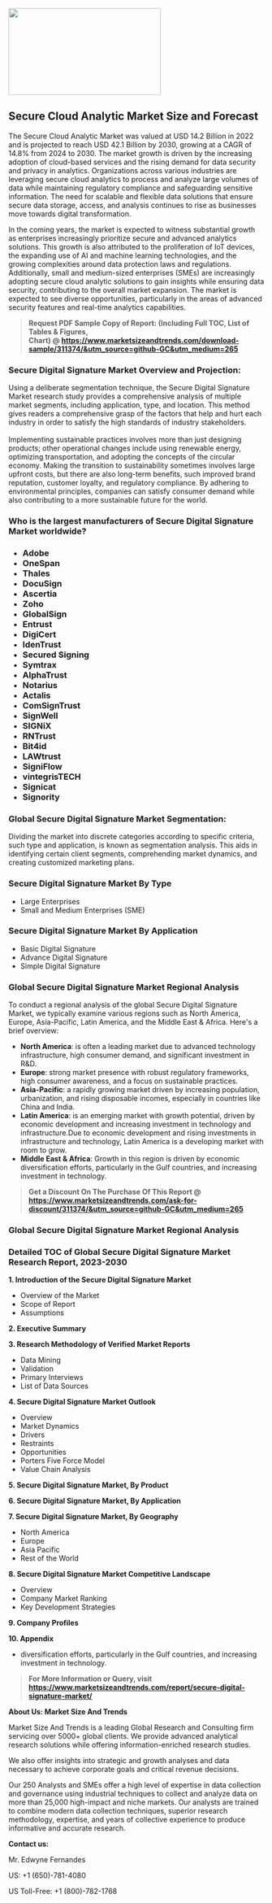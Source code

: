 <p><img class="alignnone size-medium wp-image-20088" src="https://ffe5etoiles.com/wp-content/uploads/2024/12/MST1-300x171.png" alt="" width="300" height="171" /></p><h2>Secure Cloud Analytic Market Size and Forecast</h2><p>The Secure Cloud Analytic Market was valued at USD 14.2 Billion in 2022 and is projected to reach USD 42.1 Billion by 2030, growing at a CAGR of 14.8% from 2024 to 2030. The market growth is driven by the increasing adoption of cloud-based services and the rising demand for data security and privacy in analytics. Organizations across various industries are leveraging secure cloud analytics to process and analyze large volumes of data while maintaining regulatory compliance and safeguarding sensitive information. The need for scalable and flexible data solutions that ensure secure data storage, access, and analysis continues to rise as businesses move towards digital transformation.</p><p>In the coming years, the market is expected to witness substantial growth as enterprises increasingly prioritize secure and advanced analytics solutions. This growth is also attributed to the proliferation of IoT devices, the expanding use of AI and machine learning technologies, and the growing complexities around data protection laws and regulations. Additionally, small and medium-sized enterprises (SMEs) are increasingly adopting secure cloud analytic solutions to gain insights while ensuring data security, contributing to the overall market expansion. The market is expected to see diverse opportunities, particularly in the areas of advanced security features and real-time analytics capabilities.</p></p><blockquote id="" class=""><strong>Request PDF Sample Copy of Report: (Including Full TOC, List of Tables &amp; Figures, Chart)&nbsp;@&nbsp;<strong><a href="https://www.marketsizeandtrends.com/download-sample/311374/&utm_source=github-GC&utm_medium=265" target="_blank">https://www.marketsizeandtrends.com/download-sample/311374/&utm_source=github-GC&utm_medium=265</a></strong></strong></blockquote><h3 id="" class="">Secure Digital Signature Market&nbsp;Overview and Projection:</h3><p id="" class="">Using a deliberate segmentation technique, the Secure Digital Signature Market research study provides a comprehensive analysis of multiple market segments, including application, type, and location. This method gives readers a comprehensive grasp of the factors that help and hurt each industry in order to satisfy the high standards of industry stakeholders. <br /> <br />Implementing sustainable practices involves more than just designing products; other operational changes include using renewable energy, optimizing transportation, and adopting the concepts of the circular economy. Making the transition to sustainability sometimes involves large upfront costs, but there are also long-term benefits, such improved brand reputation, customer loyalty, and regulatory compliance. By adhering to environmental principles, companies can satisfy consumer demand while also contributing to a more sustainable future for the world.</p><h3 id="" class="">Who is the largest manufacturers of&nbsp;Secure Digital Signature Market worldwide?</h3><h3 class=""><p><ul><li>Adobe </li><li> OneSpan </li><li> Thales </li><li> DocuSign </li><li> Ascertia </li><li> Zoho </li><li> GlobalSign </li><li> Entrust </li><li> DigiCert </li><li> IdenTrust </li><li> Secured Signing </li><li> Symtrax </li><li> AlphaTrust </li><li> Notarius </li><li> Actalis </li><li> ComSignTrust </li><li> SignWell </li><li> SIGNiX </li><li> RNTrust </li><li> Bit4id </li><li> LAWtrust </li><li> SigniFlow </li><li> vintegrisTECH </li><li> Signicat </li><li> Signority</li></ul></p></h3><h3 id="" class="">Global&nbsp;Secure Digital Signature Market Segmentation:</h3><p id="" class="">Dividing the market into discrete categories according to specific criteria, such type and application, is known as segmentation analysis. This aids in identifying certain client segments, comprehending market dynamics, and creating customized marketing plans.</p><h3 id="" class="">Secure Digital Signature Market&nbsp;By Type</h3><p><p><ul><li>Large Enterprises</li><li> Small and Medium Enterprises (SME)</p></li></ul></p></p><h3 id="" class="">Secure Digital Signature Market&nbsp;By Application</h3><p class=""><p><ul><li>Basic Digital Signature</li><li> Advance Digital Signature</li><li> Simple Digital Signature</li></ul></p></p><h3 id="" class="">Global Secure Digital Signature Market Regional Analysis</h3><p id="" class="">To conduct a regional analysis of the global Secure Digital Signature Market, we typically examine various regions such as North America, Europe, Asia-Pacific, Latin America, and the Middle East &amp; Africa. Here's a brief overview:</p><ul><li><strong>North America</strong>: is often a leading market due to advanced technology infrastructure, high consumer demand, and significant investment in R&amp;D.</li><li><strong>Europe</strong>: strong market presence with robust regulatory frameworks, high consumer awareness, and a focus on sustainable practices.</li><li><strong>Asia-Pacific</strong>: a rapidly growing market driven by increasing population, urbanization, and rising disposable incomes, especially in countries like China and India.</li><li><strong>Latin America</strong>: is an emerging market with growth potential, driven by economic development and increasing investment in technology and infrastructure.Due to economic development and rising investments in infrastructure and technology, Latin America is a developing market with room to grow.</li><li><strong>Middle East &amp; Africa</strong>: Growth in this region is driven by economic diversification efforts, particularly in the Gulf countries, and increasing investment in technology.</li></ul><blockquote id="" class=""><strong>Get a Discount On The Purchase Of This Report @ <strong><a href="https://www.marketsizeandtrends.com/ask-for-discount/311374/&utm_source=github-GC&utm_medium=265" target="_blank">https://www.marketsizeandtrends.com/ask-for-discount/311374/&utm_source=github-GC&utm_medium=265</a></strong></strong></blockquote><h3 id="" class="">Global Secure Digital Signature Market Regional Analysis</h3><h3 id="" class="">Detailed TOC of Global Secure Digital Signature Market Research Report, 2023-2030</h3><p id="" class=""><strong>1. Introduction of the Secure Digital Signature Market</strong></p><ul><li>Overview of the Market</li><li>Scope of Report</li><li>Assumptions</li></ul><p id="" class=""><strong>2. Executive Summary</strong></p><p id="" class=""><strong>3. Research Methodology of Verified Market Reports</strong></p><ul><li>Data Mining</li><li>Validation</li><li>Primary Interviews</li><li>List of Data Sources</li></ul><p id="" class=""><strong>4. Secure Digital Signature Market Outlook</strong></p><ul><li>Overview</li><li>Market Dynamics</li><li>Drivers</li><li>Restraints</li><li>Opportunities</li><li>Porters Five Force Model</li><li>Value Chain Analysis</li></ul><p id="" class=""><strong>5. Secure Digital Signature Market, By Product</strong></p><p id="" class=""><strong>6. Secure Digital Signature Market, By Application</strong></p><p id="" class=""><strong>7. Secure Digital Signature Market, By Geography</strong></p><ul><li>North America</li><li>Europe</li><li>Asia Pacific</li><li>Rest of the World</li></ul><p id="" class=""><strong>8. Secure Digital Signature Market Competitive Landscape</strong></p><ul><li>Overview</li><li>Company Market Ranking</li><li>Key Development Strategies</li></ul><p id="" class=""><strong>9. Company Profiles</strong></p><p id="" class=""><strong>10. Appendix</strong></p><ul><li>diversification efforts, particularly in the Gulf countries, and increasing investment in technology.</li></ul><blockquote id="" class=""><strong>For More Information or Query, visit <strong><strong><a href="https://www.marketsizeandtrends.com/report/secure-digital-signature-market/" target="_blank">https://www.marketsizeandtrends.com/report/secure-digital-signature-market/</a></strong></strong></strong></blockquote><p id="" class=""><strong>About Us: Market Size And Trends</strong></p><p id="" class="">Market Size And Trends is a leading Global Research and Consulting firm servicing over 5000+ global clients. We provide advanced analytical research solutions while offering information-enriched research studies.</p><p id="" class="">We also offer insights into strategic and growth analyses and data necessary to achieve corporate goals and critical revenue decisions.</p><p id="" class="">Our 250 Analysts and SMEs offer a high level of expertise in data collection and governance using industrial techniques to collect and analyze data on more than 25,000 high-impact and niche markets. Our analysts are trained to combine modern data collection techniques, superior research methodology, expertise, and years of collective experience to produce informative and accurate research.</p><p id="" class=""><strong>Contact us:</strong></p><p id="" class="">Mr. Edwyne Fernandes</p><p id="" class="">US: +1 (650)-781-4080</p><p id="" class="">US Toll-Free: +1 (800)-782-1768</p>
